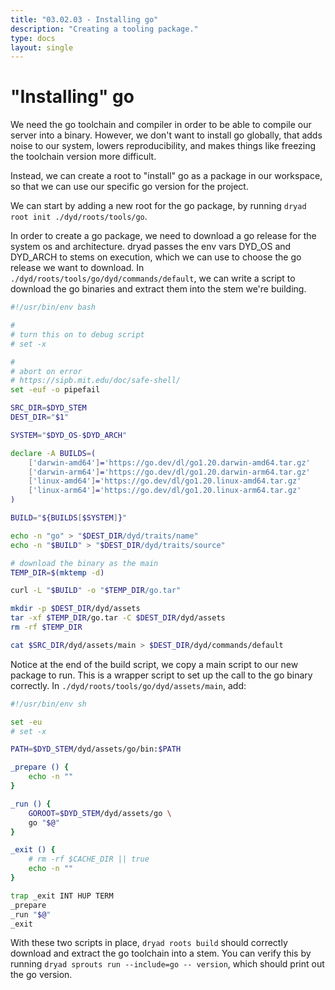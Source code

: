 ```yaml
---
title: "03.02.03 - Installing go"
description: "Creating a tooling package."
type: docs
layout: single
---
```


# "Installing" go

We need the go toolchain and compiler in order to be able to compile our server into a binary.  However, we don't want to install go globally, that adds noise to our system, lowers reproducibility, and makes things like freezing the toolchain version more difficult.

Instead, we can create a root to "install" go as a package in our workspace, so that we can use our specific go version for the project.

We can start by adding a new root for the go package, by running `dryad root init ./dyd/roots/tools/go`.

In order to create a go package, we need to download a go release for the system os and architecture.  dryad passes the env vars DYD_OS and DYD_ARCH to stems on execution, which we can use to choose the go release we want to download.  In `./dyd/roots/tools/go/dyd/commands/default`, we can write a script to download the go binaries and extract them into the stem we're building.

```sh
#!/usr/bin/env bash

#
# turn this on to debug script
# set -x

#
# abort on error
# https://sipb.mit.edu/doc/safe-shell/
set -euf -o pipefail

SRC_DIR=$DYD_STEM
DEST_DIR="$1"

SYSTEM="$DYD_OS-$DYD_ARCH"

declare -A BUILDS=(
	['darwin-amd64']='https://go.dev/dl/go1.20.darwin-amd64.tar.gz'
	['darwin-arm64']='https://go.dev/dl/go1.20.darwin-arm64.tar.gz'
	['linux-amd64']='https://go.dev/dl/go1.20.linux-amd64.tar.gz'
	['linux-arm64']='https://go.dev/dl/go1.20.linux-arm64.tar.gz'
)

BUILD="${BUILDS[$SYSTEM]}"

echo -n "go" > "$DEST_DIR/dyd/traits/name"
echo -n "$BUILD" > "$DEST_DIR/dyd/traits/source"

# download the binary as the main
TEMP_DIR=$(mktemp -d)

curl -L "$BUILD" -o "$TEMP_DIR/go.tar"

mkdir -p $DEST_DIR/dyd/assets
tar -xf $TEMP_DIR/go.tar -C $DEST_DIR/dyd/assets
rm -rf $TEMP_DIR

cat $SRC_DIR/dyd/assets/main > $DEST_DIR/dyd/commands/default

```

Notice at the end of the build script, we copy a main script to our new package to run.  This is a wrapper script to set up the call to the go binary correctly.  In `./dyd/roots/tools/go/dyd/assets/main`, add:

```sh
#!/usr/bin/env sh

set -eu
# set -x

PATH=$DYD_STEM/dyd/assets/go/bin:$PATH

_prepare () {
	echo -n ""
}

_run () {
	GOROOT=$DYD_STEM/dyd/assets/go \
	go "$@"
}

_exit () {
	# rm -rf $CACHE_DIR || true
	echo -n ""
}

trap _exit INT HUP TERM
_prepare
_run "$@"
_exit

```

With these two scripts in place, `dryad roots build` should correctly download and extract the go toolchain into a stem.  You can verify this by running `dryad sprouts run --include=go -- version`, which should print out the go version.

